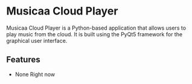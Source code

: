 # Musicaa Cloud Player

Musicaa Cloud Player is a Python-based application that allows users to play music from the cloud. It is built using the PyQt5 framework for the graphical user interface.

## Features

- None Right now